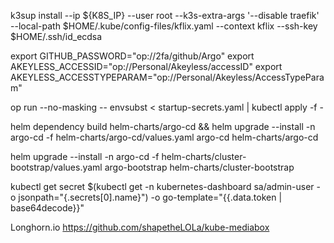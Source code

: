 k3sup install --ip ${K8S_IP} --user root --k3s-extra-args '--disable traefik' --local-path $HOME/.kube/config-files/kflix.yaml --context kflix --ssh-key $HOME/.ssh/id_ecdsa

export GITHUB_PASSWORD="op://2fa/github/Argo"
export AKEYLESS_ACCESSID="op://Personal/Akeyless/accessID"
export AKEYLESS_ACCESSTYPEPARAM="op://Personal/Akeyless/AccessTypeParam"

op run --no-masking -- envsubst < startup-secrets.yaml | kubectl apply -f -

helm dependency build helm-charts/argo-cd && helm upgrade --install -n argo-cd -f helm-charts/argo-cd/values.yaml argo-cd helm-charts/argo-cd

helm upgrade --install -n argo-cd -f helm-charts/cluster-bootstrap/values.yaml argo-bootstrap helm-charts/cluster-bootstrap












kubectl get secret $(kubectl get -n kubernetes-dashboard sa/admin-user -o jsonpath="{.secrets[0].name}") -o go-template="{{.data.token | base64decode}}"




Longhorn.io
https://github.com/shapetheLOLa/kube-mediabox
